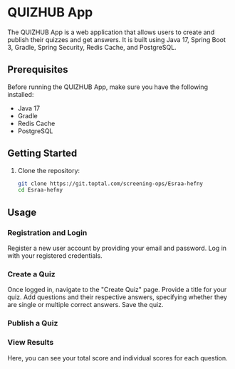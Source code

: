# QUIZHUB App

The QUIZHUB App is a web application that allows users to create and publish their quizzes and get answers. It is built using Java 17, Spring Boot 3, Gradle, Spring Security, Redis Cache, and PostgreSQL.

## Prerequisites

Before running the QUIZHUB App, make sure you have the following installed:

- Java 17
- Gradle
- Redis Cache
- PostgreSQL

## Getting Started

1. Clone the repository:

   ```bash
   git clone https://git.toptal.com/screening-ops/Esraa-hefny
   cd Esraa-hefny


## Usage
### Registration and Login
Register a new user account by providing your email and password.
Log in with your registered credentials.

### Create a Quiz
Once logged in, navigate to the "Create Quiz" page.
Provide a title for your quiz.
Add questions and their respective answers, specifying whether they are single or multiple correct answers.
Save the quiz.

### Publish a Quiz

### View Results 
Here, you can see your total score and individual scores for each question.